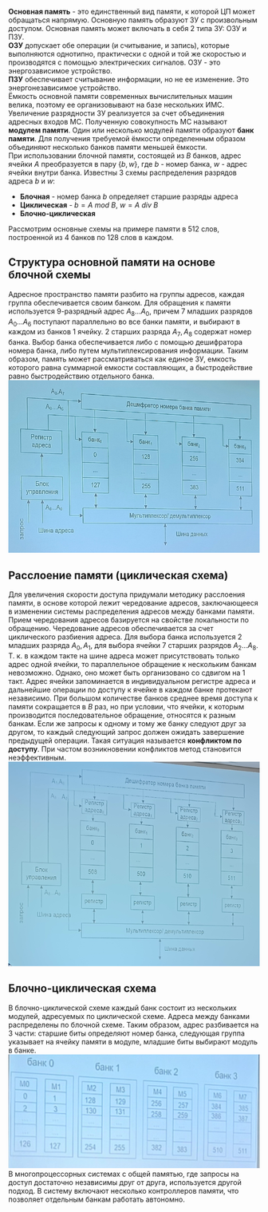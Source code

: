 **Основная память** - это единственный вид памяти, к которой ЦП может обращаться напрямую. Основную память образуют ЗУ с произвольным доступом. Основная память может включать в себя 2 типа ЗУ: ОЗУ и ПЗУ.  
**ОЗУ** допускает обе операции (и считывание, и запись), которые выполняются однотипно, практически с одной и той же скоростью и производятся с помощью электрических сигналов. ОЗУ - это энергозависимое устройство.  
**ПЗУ** обеспечивает считывание информации, но не ее изменение. Это энергонезависимое устройство.  
Ёмкость основной памяти современных вычислительных машин велика, поэтому ее организовывают на базе нескольких ИМС. Увеличение разрядности ЗУ реализуется за счет объединения адресных входов МС. Полученную совокупность МС называют **модулем памяти**. Один или несколько модулей памяти образуют **банк памяти**. Для получения требуемой ёмкости определенным образом объединяют несколько банков памяти меньшей ёмкости.  
При использовании блочной памяти, состоящей из $B$ банков, адрес ячейки $A$ преобразуется в пару $\{b,w\}$, где $b$ - номер банка, $w$ - адрес ячейки внутри банка. Известны 3 схемы распределения разрядов адреса $b$ и $w$:
- **Блочная** - номер банка $b$ определяет старшие разряды адреса
- **Циклическая** - $b=A\ mod\ B,\ w = A\ div\ B$
- **Блочно-циклическая**
  
Рассмотрим основные схемы на примере памяти в 512 слов, построенной из 4 банков по 128 слов в каждом.  
## Структура основной памяти на основе блочной схемы
Адресное пространство памяти разбито на группы адресов, каждая группа обеспечивается своим банком. Для обращения к памяти используется 9-разрядный адрес $A_8...A_0$, причем 7 младших разрядов $A_0...A_6$ поступают параллельно во все банки памяти, и выбирают в каждом из банков 1 ячейку. 2 старших разряда $A_7, A_8$ содержат номер банка. Выбор банка обеспечивается либо с помощью дешифратора номера банка, либо путем мультиплексирования информации. Таким образом, память может рассматриваться как единое ЗУ, емкость которого равна суммарной емкости составляющих, а быстродействие равно быстродействию отдельного банка.  
![Структура основной памяти на основе блочной схемы](../Pictures/04_01.%20Структура%20основной%20памяти%20на%20основе%20блочной%20схемы.png)  
## Расслоение памяти (циклическая схема)
Для увеличения скорости доступа придумали методику расслоения памяти, в основе которой лежит чередование адресов, заключающееся в изменении системы распределения адресов между банками памяти. Прием чередования адресов базируется на свойстве локальности по обращению. Чередование адресов обеспечивается за счет циклического разбиения адреса. Для выбора банка используется 2 младших разряда $A_0, A_1$, для выбора ячейки 7 старших разрядов $A_2...A_8$. Т. к. в каждом такте на шине адреса может присутствовать только адрес одной ячейки, то параллельное обращение к нескольким банкам невозможно. Однако, оно может быть организовано со сдвигом на 1 такт. Адрес ячейки запоминается в индивидуальном регистре адреса и дальнейшие операции по доступу к ячейке в каждом банке протекают независимо. При большом количестве банков среднее время доступа к памяти сокращается в $B$ раз, но при условии, что ячейки, к которым производится последовательное обращение, относятся к разным банкам. Если же запросы к одному и тому же банку следуют друг за другом, то каждый следующий запрос должен ожидать завершение предыдущей операции. Такая ситуация называется **конфликтом по доступу**. При частом возникновении конфликтов метод становится неэффективным.  
![Расслоение памяти (циклическая схема)](../Pictures/04_02.%20Расслоение%20памяти,%20циклическая%20схема.png)  
## Блочно-циклическая схема
В блочно-циклической схеме каждый банк состоит из нескольких модулей, адресуемых по циклической схеме. Адреса между банками распределены по блочной схеме. Таким образом, адрес разбивается на 3 части: старшие биты определяют номер банка, следующая группа указывает на ячейку памяти в модуле, младшие биты выбирают модуль в банке.  
![Блочно-циклическая схема](../Pictures/04_03.%20Блочно-циклическая%20схема.png)  
В многопроцессорных системах с общей памятью, где запросы на доступ достаточно независимы друг от друга, используется другой подход. В систему включают несколько контроллеров памяти, что позволяет отдельным банкам работать автономно.  